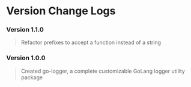 # Version Change Logs

### Version 1.1.0
> Refactor prefixes to accept a function instead of a string

### Version 1.0.0
> Created go-logger, a complete customizable GoLang logger utility package
